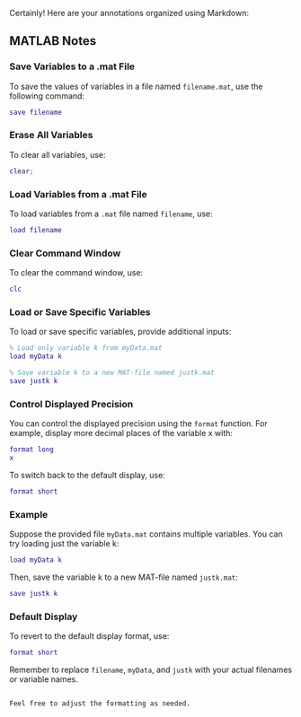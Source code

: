 ﻿Certainly! Here are your annotations organized using Markdown:


## MATLAB Notes

### Save Variables to a .mat File
To save the values of variables in a file named `filename.mat`, use the following command:
```matlab
save filename
```

### Erase All Variables
To clear all variables, use:
```matlab
clear;
```

### Load Variables from a .mat File
To load variables from a `.mat` file named `filename`, use:
```matlab
load filename
```

### Clear Command Window
To clear the command window, use:
```matlab
clc
```

### Load or Save Specific Variables
To load or save specific variables, provide additional inputs:
```matlab
% Load only variable k from myData.mat
load myData k

% Save variable k to a new MAT-file named justk.mat
save justk k
```

### Control Displayed Precision
You can control the displayed precision using the `format` function. For example, display more decimal places of the variable x with:
```matlab
format long
x
```

To switch back to the default display, use:
```matlab
format short
```

### Example
Suppose the provided file `myData.mat` contains multiple variables. You can try loading just the variable k:
```matlab
load myData k
```

Then, save the variable k to a new MAT-file named `justk.mat`:
```matlab
save justk k
```

### Default Display
To revert to the default display format, use:
```matlab
format short
```

Remember to replace `filename`, `myData`, and `justk` with your actual filenames or variable names.
```

Feel free to adjust the formatting as needed.
